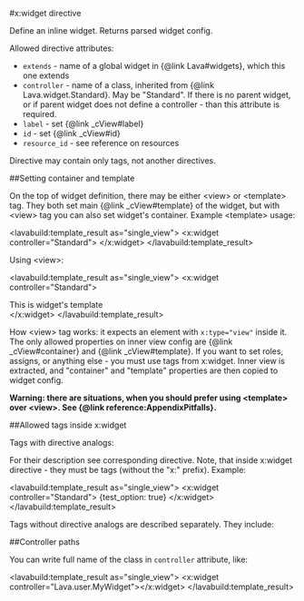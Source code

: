 
#x:widget directive

<script type="lavabuild/eval">result = global.LavaBuild.generateDirectiveInfoBox('widget');</script>

Define an inline widget. Returns parsed widget config.

Allowed directive attributes:
- `extends` - name of a global widget in {@link Lava#widgets}, which this one extends
- `controller` - name of a class, inherited from {@link Lava.widget.Standard}. May be "Standard".
If there is no parent widget, or if parent widget does not define a controller - than this attribute is required.
- `label` - set {@link _cView#label}
- `id` - set {@link _cView#id}
- `resource_id` - see reference on resources

Directive may contain only tags, not another directives.

##Setting container and template

On the top of widget definition, there may be either &lt;view&gt; or &lt;template&gt; tag.
They both set main {@link _cView#template} of the widget, but with &lt;view&gt; tag you can also set widget's container.
Example &lt;template&gt; usage:

<lavabuild:template_result as="single_view">
<x:widget controller="Standard">
	<template>
		This is widget's template
	</template>
</x:widget>
</lavabuild:template_result>

Using &lt;view&gt;:

<lavabuild:template_result as="single_view">
<x:widget controller="Standard">
	<view>
		<div x:type="view" class="my-widget-container">
			This is widget's template
		</div>
	</view>
</x:widget>
</lavabuild:template_result>

How &lt;view&gt; tag works: it expects an element with `x:type="view"` inside it.
The only allowed properties on inner view config are {@link _cView#container} and {@link _cView#template}.
If you want to set roles, assigns, or anything else - you must use tags from x:widget.
Inner view is extracted, and "container" and "template" properties are then copied to widget config.

<b>Warning: there are situations, when you should prefer using &lt;template&gt; over &lt;view&gt;.
See {@link reference:AppendixPitfalls}.</b>

##Allowed tags inside x:widget

Tags with directive analogs:

<script type="lavabuild/eval">
	var result = '';
	var tag_actions = global.Lava.parsers.Directives._widget_tag_actions;
	var with_directive_analogs = global.WIDGET_TAGS_WITH_DIRECTIVE_ANALOGS;
	var without_directive_analogs = global.WIDGET_TAGS_WITHOUT_DIRECTIVE_ANALOGS;
	for (var name in tag_actions) {
		if (with_directive_analogs.indexOf(name) == -1 && without_directive_analogs.indexOf(name) == -1)
			throw new Error('tag action is not described in documentation: ' + name);
	}
	with_directive_analogs.forEach(function(name){
		result += '<tr><td>{@link reference:Directives.' + name + '}</td></tr>';
	});
	result = '<table class="api-member-table doc-directive-quick-facts"><thead><tr><td>Tag</td></tr></thead><tbody>'
		+ result + '</tbody></table>';
</script>

For their description see corresponding directive. Note, that inside x:widget directive - they must be tags (without the "x:" prefix).
Example:

<lavabuild:template_result as="single_view">
<x:widget controller="Standard">
	<options>{test_option: true}</options>
</x:widget>
</lavabuild:template_result>

Tags without directive analogs are described separately. They include:

<script type="lavabuild/eval">
	var result = '';
	var descriptions = {
		sugar: 'See {@link reference:Sugar}',
		storage: 'See {@link reference:Storage}',
		storage_schema: 'See {@link reference:Storage}',
		include: 'See {@link reference:Includes}'
	};
	global.WIDGET_TAGS_WITHOUT_DIRECTIVE_ANALOGS.forEach(function(name){
		if (!(name in descriptions)) throw new Error("tag is not described in build/eval: " + name);
		result += '<tr><td>' + name + '</td><td>' + descriptions[name] + '</td></tr>';
	});
	result = '<table class="api-member-table doc-directive-quick-facts"><thead><tr><td>Tag</td><td>Description</td></tr></thead><tbody>'
		+ result + '</tbody></table>';
</script>

##Controller paths

You can write full name of the class in `controller` attribute, like:

<lavabuild:template_result as="single_view">
<x:widget controller="Lava.user.MyWidget"></x:widget>
</lavabuild:template_result>